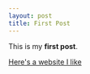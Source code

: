 ```yaml
---
layout: post
title: First Post
---
```


This is my **first post**.

[Here's a website I like](https://minimalistbaker.com/)
